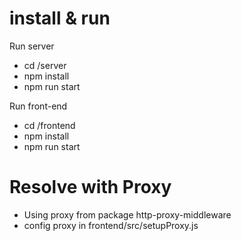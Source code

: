 # install & run
Run server
- cd /server
- npm install
- npm run start


Run front-end
- cd /frontend
- npm install
- npm run start

# Resolve with Proxy
- Using proxy from package http-proxy-middleware
- config proxy in frontend/src/setupProxy.js
